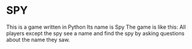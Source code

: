 # SPY
This is a game written in Python Its name is Spy The game is like this: All players except the spy see a name and find the spy by asking questions about the name they saw.
